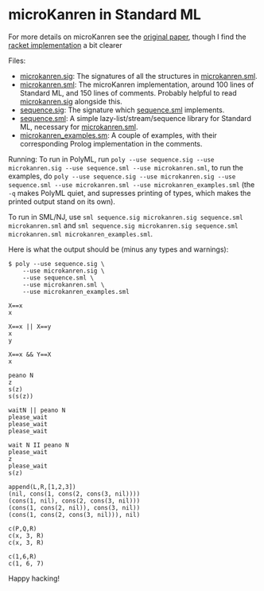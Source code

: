 # microKanren in Standard ML
For more details on microKanren see the
[original paper](http://webyrd.net/scheme-2013/papers/HemannMuKanren2013.pdf),
though I find the
[racket implementation](https://cgi.soic.indiana.edu/~c311/lib/exe/fetch.php?media=microkanren.pdf)
a bit clearer

Files:
- [microkanren.sig](microkanren.sig):
  The signatures of all the structures in
  [microkanren.sml](microkanren.sml).
- [microkanren.sml](microkanren.sml):
  The microKanren implementation, around 100 lines
  of Standard ML, and 150 lines of comments. Probably helpful to read
  [microkanren.sig](microkanren.sig) alongside this.
- [sequence.sig](sequence.sig):
  The signature which [sequence.sml](sequence.sml) implements.
- [sequence.sml](sequence.sml):
   A simple lazy-list/stream/sequence library for
   Standard ML, necessary for [microkanren.sml](microkanren.sml).
- [microkanren_examples.sm](microkanren_examples.sml):
   A couple of examples, with their corresponding
   Prolog implementation in the comments.

Running:
To run in PolyML, run
`poly --use sequence.sig --use microkanren.sig --use sequence.sml --use microkanren.sml`, to run the examples, do `poly --use sequence.sig --use microkanren.sig --use sequence.sml --use microkanren.sml --use microkanren_examples.sml` (the `-q` makes PolyML quiet, and supresses printing of types, which makes the printed output stand on its own).

To run in SML/NJ, use `sml sequence.sig microkanren.sig sequence.sml microkanren.sml` and `sml sequence.sig microkanren.sig sequence.sml microkanren.sml microkanren_examples.sml`.

Here is what the output should be (minus any types and warnings):
```
$ poly --use sequence.sig \
    --use microkanren.sig \
    --use sequence.sml \
    --use microkanren.sml \
    --use microkanren_examples.sml

X==x
x

X==x || X==y
x
y

X==x && Y==X
x

peano N
z
s(z)
s(s(z))

waitN || peano N
please_wait
please_wait
please_wait

wait N II peano N
please_wait
z
please_wait
s(z)

append(L,R,[1,2,3])
(nil, cons(1, cons(2, cons(3, nil))))
(cons(1, nil), cons(2, cons(3, nil)))
(cons(1, cons(2, nil)), cons(3, nil))
(cons(1, cons(2, cons(3, nil))), nil)

c(P,Q,R)
c(x, 3, R)
c(x, 3, R)

c(1,6,R)
c(1, 6, 7)
```

Happy hacking!
